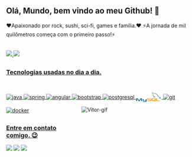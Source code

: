 ## Olá, Mundo, bem vindo ao meu Github! 🤘

❤️Apaixonado por rock, sushi, sci-fi, games e família.❤️ ⚡A jornada de mil quilômetros começa com o primeiro passo!⚡

##

<div>
  <a href="https://linkedin.com/in/geovanigleidson">
  <img height="180em" src="https://github-readme-stats.vercel.app/api?username=geovanig&show_icons=true&theme=dark&include_all_commits=true&count_private=true"/>
  <img height="180em" src="https://github-readme-stats.vercel.app/api/top-langs/?username=geovanig&layout=compact&langs_count=7&theme=dark"/>
</div>
  
  ##
  ### Tecnologias usadas no dia a dia.
  
  <div style="display: inline_block"><br>
  <img align="center" alt="java" height="40" width="40" src="https://cdn.jsdelivr.net/gh/devicons/devicon/icons/java/java-original.svg">
  <img align="center" alt="spring" height="55" width="60" src="https://cdn.jsdelivr.net/gh/devicons/devicon/icons/spring/spring-original-wordmark.svg">
  <img align="center" alt="angular" height="40" width="40" src="https://cdn.jsdelivr.net/gh/devicons/devicon/icons/angularjs/angularjs-original.svg">
  <img align="center" alt="bootstrap" height="40" width="40" src="https://cdn.jsdelivr.net/gh/devicons/devicon/icons/bootstrap/bootstrap-plain-wordmark.svg">
  <img align="center" alt="postgresql"height="50" width="70" src="https://cdn.jsdelivr.net/gh/devicons/devicon/icons/postgresql/postgresql-original-wordmark.svg">
  <img align="center" alt="mysql"height="50" width="70" src="https://raw.githubusercontent.com/devicons/devicon/master/icons/mysql/mysql-original-wordmark.svg">
  <img align="center" alt="git"height="50" width="70" src="https://cdn.jsdelivr.net/gh/devicons/devicon/icons/git/git-plain-wordmark.svg">
  <img align="center" alt="docker" height="40" width="40" src="https://cdn.jsdelivr.net/gh/devicons/devicon/icons/docker/docker-original-wordmark.svg">
  <img align="right" alt="Vitor-gif" height="150" width="300" src="https://media4.giphy.com/media/MT5UUV1d4CXE2A37Dg/giphy.gif?cid=ecf05e47c9opagwsjf9jfg0xmbi8i66ug5s0oh3p3rx0qd70&rid=giphy.gif&ct=g">
</div>
  
  ##
  ### Entre em contato comigo. 😉
  
<div>
  <a href="mailto:geovanigleidson@hotmail.com" target="_blank"><img src="https://img.shields.io/badge/Microsoft_Outlook-0078D4?style=for-the-badge&logo=microsoft-outlook&logoColor=white" target="_blank"></a>
  <a href = "https://api.whatsapp.com/send?phone=5511987887117&text=Ol%C3%A1%2C%20Geovani%2C%20vim%20pelo%20seu%20perfil%20no%20GitHub!"><img src="https://img.shields.io/badge/WhatsApp-25D366?style=for-the-badge&logo=whatsapp&logoColor=white"></a>
 <a href="linkedin.com/in/geovanigleidson" target="_blank"><img src="https://img.shields.io/badge/LinkedIn-0077B5?style=for-the-badge&logo=linkedin&logoColor=white" target="_blank"></a>
</div>
